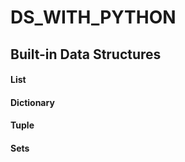 # DS_WITH_PYTHON
<h2>Built-in Data Structures</h2>
<h4>List</h4>
<h4>Dictionary</h4>
<h4>Tuple</h4>
<h4>Sets</h4>
